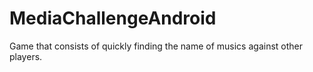 # MediaChallengeAndroid

Game that consists of quickly finding the name of musics against other players.

